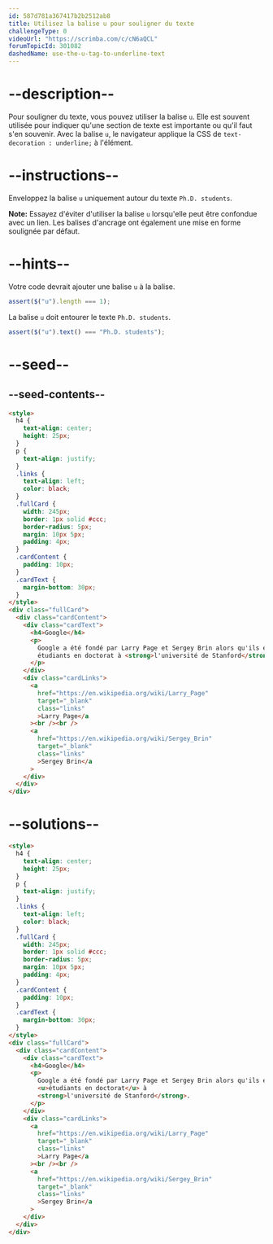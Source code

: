 ```yaml
---
id: 587d781a367417b2b2512ab8
title: Utilisez la balise u pour souligner du texte
challengeType: 0
videoUrl: "https://scrimba.com/c/cN6aQCL"
forumTopicId: 301082
dashedName: use-the-u-tag-to-underline-text
---
```


# --description--

Pour souligner du texte, vous pouvez utiliser la balise `u`. Elle est souvent utilisée pour indiquer qu'une section de texte est importante ou qu'il faut s'en souvenir. Avec la balise `u`, le navigateur applique la CSS de `text-decoration : underline;` à l'élément.

# --instructions--

Enveloppez la balise `u` uniquement autour du texte `Ph.D. students`.

**Note:** Essayez d'éviter d'utiliser la balise `u` lorsqu'elle peut être confondue avec un lien. Les balises d'ancrage ont également une mise en forme soulignée par défaut.

# --hints--

Votre code devrait ajouter une balise `u` à la balise.

```js
assert($("u").length === 1);
```

La balise `u` doit entourer le texte `Ph.D. students`.

```js
assert($("u").text() === "Ph.D. students");
```

# --seed--

## --seed-contents--

```html
<style>
  h4 {
    text-align: center;
    height: 25px;
  }
  p {
    text-align: justify;
  }
  .links {
    text-align: left;
    color: black;
  }
  .fullCard {
    width: 245px;
    border: 1px solid #ccc;
    border-radius: 5px;
    margin: 10px 5px;
    padding: 4px;
  }
  .cardContent {
    padding: 10px;
  }
  .cardText {
    margin-bottom: 30px;
  }
</style>
<div class="fullCard">
  <div class="cardContent">
    <div class="cardText">
      <h4>Google</h4>
      <p>
        Google a été fondé par Larry Page et Sergey Brin alors qu'ils étaient
        étudiants en doctorat à <strong>l'université de Stanford</strong>.
      </p>
    </div>
    <div class="cardLinks">
      <a
        href="https://en.wikipedia.org/wiki/Larry_Page"
        target="_blank"
        class="links"
        >Larry Page</a
      ><br /><br />
      <a
        href="https://en.wikipedia.org/wiki/Sergey_Brin"
        target="_blank"
        class="links"
        >Sergey Brin</a
      >
    </div>
  </div>
</div>
```

# --solutions--

```html
<style>
  h4 {
    text-align: center;
    height: 25px;
  }
  p {
    text-align: justify;
  }
  .links {
    text-align: left;
    color: black;
  }
  .fullCard {
    width: 245px;
    border: 1px solid #ccc;
    border-radius: 5px;
    margin: 10px 5px;
    padding: 4px;
  }
  .cardContent {
    padding: 10px;
  }
  .cardText {
    margin-bottom: 30px;
  }
</style>
<div class="fullCard">
  <div class="cardContent">
    <div class="cardText">
      <h4>Google</h4>
      <p>
        Google a été fondé par Larry Page et Sergey Brin alors qu'ils étaient
        <u>étudiants en doctorat</u> à 
        <strong>l'université de Stanford</strong>.
      </p>
    </div>
    <div class="cardLinks">
      <a
        href="https://en.wikipedia.org/wiki/Larry_Page"
        target="_blank"
        class="links"
        >Larry Page</a
      ><br /><br />
      <a
        href="https://en.wikipedia.org/wiki/Sergey_Brin"
        target="_blank"
        class="links"
        >Sergey Brin</a
      >
    </div>
  </div>
</div>
```
